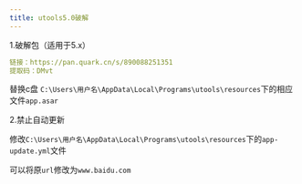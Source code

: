 ```yaml
---
title: utools5.0破解
---
```

1.破解包（适用于5.x）

```yaml
链接：https://pan.quark.cn/s/890088251351
提取码：DMvt
```

替换c盘 `C:\Users\用户名\AppData\Local\Programs\utools\resources`下的相应文件`app.asar`

2.禁止自动更新

修改`C:\Users\用户名\AppData\Local\Programs\utools\resources`下的`app-update.yml`文件

可以将原`url`修改为` www.baidu.com `

